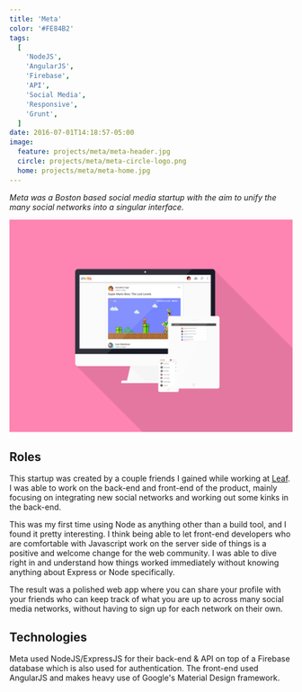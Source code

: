 ```yaml
---
title: 'Meta'
color: '#FE84B2'
tags:
  [
    'NodeJS',
    'AngularJS',
    'Firebase',
    'API',
    'Social Media',
    'Responsive',
    'Grunt',
  ]
date: 2016-07-01T14:18:57-05:00
image:
  feature: projects/meta/meta-header.jpg
  circle: projects/meta/meta-circle-logo.png
  home: projects/meta/meta-home.jpg
---
```


_Meta was a Boston based social media startup with the aim to unify the many social networks into a singular interface._

![Meta](../../images/projects/meta/meta-screens.png)

## Roles

This startup was created by a couple friends I gained while working at [Leaf](/projects/leaf). I was able to work on the back-end and front-end of the product, mainly focusing on integrating new social networks and working out some kinks in the back-end.

This was my first time using Node as anything other than a build tool, and I found it pretty interesting. I think being able to let front-end developers who are comfortable with Javascript work on the server side of things is a positive and welcome change for the web community. I was able to dive right in and understand how things worked immediately without knowing anything about Express or Node specifically.

The result was a polished web app where you can share your profile with your friends who can keep track of what you are up to across many social media networks, without having to sign up for each network on their own.

## Technologies

Meta used NodeJS/ExpressJS for their back-end &amp; API on top of a Firebase database which is also used for authentication. The front-end used AngularJS and makes heavy use of Google's Material Design framework.
